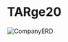 # TARge20
![CompanyERD](https://user-images.githubusercontent.com/75305698/172842191-c8f275d1-d194-406b-b58f-5df69bc51a01.png)
